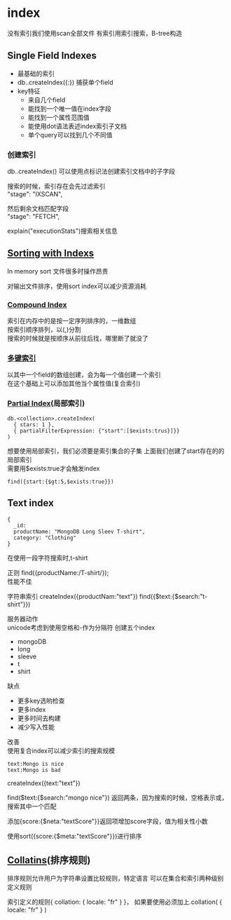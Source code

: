 # index
没有索引我们使用scan全部文件
有索引用索引搜索，B-tree构造
## Single Field Indexes
- 最基础的索引
- db.<collection>.createIndex({<field>:<direction>})
捕获单个field
- key特征
  - 来自几个field
  - 能找到一个唯一值在index字段
  - 能找到一个属性范围值
  - 能使用dot语法表述index索引子文档
  - 单个query可以找到几个不同值

### 创建索引
db.<collection>.createIndex()
可以使用点标识法创建索引文档中的子字段  

搜索的时候，索引存在会先过滤索引  
"stage": "IXSCAN",

然后剩余文档匹配字段  
"stage": "FETCH",

explain("executionStats")搜索相关信息

## [Sorting with Indexs](https://docs.mongodb.com/manual/tutorial/sort-results-with-indexes)
In memory sort
文件很多时操作昂贵

对输出文件排序，使用sort index可以减少资源消耗

### [Compound Index](https://docs.mongodb.com/manual/core/index-compound)
索引在内存中的是按一定序列排序的，一维数组  
按索引顺序排列，以(,)分割  
搜索的时候就是按顺序从前往后找，哪里断了就没了
### [多键索引](https://docs.mongodb.com/manual/core/index-multikey)
以其中一个field的数组创建，会为每一个值创建一个索引  
在这个基础上可以添加其他当个属性值(复合索引)
### [Partial Index](https://docs.mongodb.com/manual/core/index-partia)(局部索引)
```
db.<collection>.createIndex(
  { stars: 1 },
  { partialFilterExpression: {"start":[$exists:trus}]}}
)
```
想要使用局部索引，我们必须要是索引集合的子集
上面我们创建了start存在的的局部索引  
需要用$exists:true才会触发index
```
find({start:{$gt:5,$exists:true}})
```

## Text index
```
{
  _id:
  productName: "MongoDB Long Sleev T-shirt",
  category: "Clothing"
}
```
在使用一段字符搜索时,t-shirt  

正则
find({productName:/T-shirt/});  
性能不佳

字符串索引
createIndex({productNam:"text"})
find({$text:{$search:"t-shirt"}})

服务器动作  
unicode考虑到使用空格和-作为分隔符
创建五个index
- mongoDB 
- long 
- sleeve
- t
- shirt

缺点
- 更多key选哟检查
- 更多index
- 更多时间去构建
- 减少写入性能

改善  
使用复合index可以减少索引的搜索规模

```
text:Mongo is nice
text:Mongo is bad
```
createIndex({text:"text"})

find($text:{$search:"mongo nice"})
返回两条，因为搜索的时候，空格表示或，搜索其中一个匹配

添加{score:{$neta:"textScore"}}返回项增加score字段，值为相关性小数  

使用sort({score:{$meta:"textScore"}})进行排序

## [Collatins](https://docs.mongodb.com/manual/reference/collation)(排序规则)
排序规则允许用户为字符串设置比较规则，特定语言
可以在集合和索引两种级别定义规则

索引定义的规则{ collation: { locale: "fr" } }，
如果要使用必须加上.collation( { locale: "fr" } )